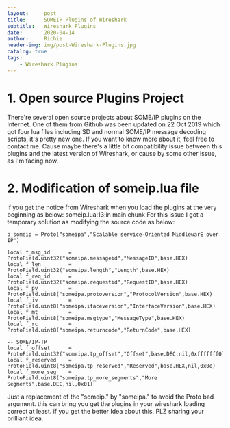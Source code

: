 ```yaml
---
layout:     post
title:      SOMEIP Plugins of Wireshark
subtitle:   Wireshark Plugins
date:       2020-04-14
author:     Richie
header-img: img/post-Wireshark-Plugins.jpg
catalog: true
tags:
    - Wireshark Plugins
---
```





# 1.	Open source Plugins Project
There're several open source projects about SOME/IP plugins on the Internet. One of them from Github was been updated on 22 Oct 2019 which got four lua files including SD and normal SOME/IP message decoding scripts, it's pretty new one. If you want to know more about it, feel free to contact me. Cause maybe there's a little bit compatibility issue between this plugins and the latest version of Wireshark, or cause by some other issue, as I'm facing now.
# 2.	Modification of someip.lua file
if you get the notice from Wireshark when you load the plugins at the very beginning as below:
someip.lua:13:in main chunk
 For this issue I got a temporary solution as modifying the source code as below:
```
p_someip = Proto("someipa","Scalable service-Oriented MiddlewarE over IP")

local f_msg_id      = ProtoField.uint32("someipa.messageid","MessageID",base.HEX)
local f_len         = ProtoField.uint32("someipa.length","Length",base.HEX)
local f_req_id      = ProtoField.uint32("someipa.requestid","RequestID",base.HEX)
local f_pv          = ProtoField.uint8("someipa.protoversion","ProtocolVersion",base.HEX)
local f_iv          = ProtoField.uint8("someipa.ifaceversion","InterfaceVersion",base.HEX)
local f_mt          = ProtoField.uint8("someipa.msgtype","MessageType",base.HEX)
local f_rc          = ProtoField.uint8("someipa.returncode","ReturnCode",base.HEX)

-- SOME/IP-TP
local f_offset      = ProtoField.uint32("someipa.tp_offset","Offset",base.DEC,nil,0xfffffff0)
local f_reserved    = ProtoField.uint8("someipa.tp_reserved","Reserved",base.HEX,nil,0x0e)
local f_more_seg    = ProtoField.uint8("someipa.tp_more_segments","More Segments",base.DEC,nil,0x01)
```
Just a replacement of the "someip." by "someipa." to avoid the Proto bad argument.
this can bring you get the plugins in your wireshark loading correct at least.
if you get the better Idea about this, PLZ sharing your brilliant idea.



